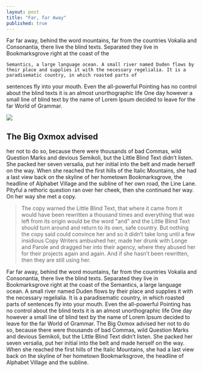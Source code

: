 ```yaml
---
layout: post
title: "Far, far Away"
published: true
---
```



Far far away, behind the word mountains, far from the countries Vokalia and Consonantia, there live the blind texts. Separated they live in Bookmarksgrove right at the coast of the 

`Semantics, a large language ocean. A small river named Duden flows by their place and supplies it with the necessary regelialia. It is a paradisematic country, in which roasted parts of `

sentences fly into your mouth. Even the all-powerful Pointing has no control about the blind texts it is an almost unorthographic life One day however a small line of blind text by the 
name of Lorem Ipsum decided to leave for the far World of Grammar.

![]({{site.baseurl}}/http://i.imgur.com/ocJ7ZAa.jpg)

## The Big Oxmox advised
her not to do so, because there were thousands of bad Commas, wild Question Marks and devious Semikoli, but the Little Blind Text didn’t listen. She packed her 
seven versalia, put her initial into the belt and made herself on the way. When she reached the first hills of the Italic Mountains, she had a last view back on the skyline of her 
hometown Bookmarksgrove, the headline of Alphabet Village and the subline of her own road, the Line Lane. Pityful a rethoric question ran over her cheek, then she continued her way. On 
her way she met a copy.

> The copy warned the Little Blind Text, that where it came from it would have been rewritten a thousand times and everything that was left from its origin would be the word "and" and the
Little Blind Text should turn around and return to its own, safe country. But nothing the copy said could convince her and so it didn’t take long until a few insidious Copy Writers 
ambushed her, made her drunk with Longe and Parole and dragged her into their agency, where they abused her for their projects again and again. And if she hasn’t been rewritten, then 
they are still using her.

Far far away, behind the word mountains, far from the countries Vokalia and Consonantia, there live the blind texts. Separated they live in Bookmarksgrove right at the coast of the 
Semantics, a large language ocean. A small river named Duden flows by their place and supplies it with the necessary regelialia. It is a paradisematic country, in which roasted parts of 
sentences fly into your mouth. Even the all-powerful Pointing has no control about the blind texts it is an almost unorthographic life One day however a small line of blind text by the 
name of Lorem Ipsum decided to leave for the far World of Grammar. The Big Oxmox advised her not to do so, because there were thousands of bad Commas, wild Question Marks and devious 
Semikoli, but the Little Blind Text didn’t listen. She packed her seven versalia, put her initial into the belt and made herself on the way. When she reached the first hills of the 
Italic Mountains, she had a last view back on the skyline of her hometown Bookmarksgrove, the headline of Alphabet Village and the subline.
